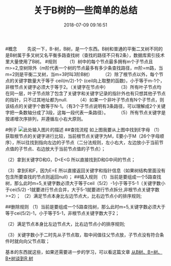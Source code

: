 ﻿---
title: 关于B树的一些简单的总结
date: 2018-07-09 09:16:51
categories:
  - 数据结构
mathjax: true
copyright: true
description: 考研的时候复习到B树，当时感觉好难，时间不怎么够了，就放弃了。前几天复习了一下B树，现在总结一下。
---
#概念
&emsp;&emsp;先说一下，B-树，B树，是一个东西。B树和普通的平衡二叉树不同的是B树属于多叉树又名平衡多路查找树（查找的路径不只有2条），数据库索引技术里大量使用了B树。
#规则
&emsp;&emsp;（1）树中的每个节点最多拥有m个子节点且m>=2,空树除外（m阶代表一个树的节点最多有多少条查找路径，m阶=m路，当m=2则是平衡二叉树，当m=3时叫3阶B树）
&emsp;&emsp;（2）除了根节点以外，每个节点的关键字数量大于等于 ceil(m/2)-1个 (ceil向上取整的函数)，小于等于m-1个，非根节点关键字必须大于等于2。（关键字在节点中）
&emsp;&emsp;（3）所有叶子节点均在同一层，叶子节点除了包含了关键字和关键字记录的指针外也有只想其他子节点的指针，只不过其地址都为null.
&emsp;&emsp;（4）如果一个非叶子节点有N个子节点，则该结点的关键字个数等于N-1。（有3个子节点说明有3条路径，可以理解成2个关键字把一条数轴分成了3段，这每一段代表一条路径）。
&emsp;&emsp;（5）所有节点关键字是按递增次序排列，并遵循左小右大原则。

#例子
![此处输入图片的描述][1]
##查找流程
 如上图我要从上图中找到E字母
 （1）获取根节点的关键字进行比较，当前根节点关键字为M，E要小于M（26个字母顺序），所以往找到指向左边的子节点（二分法规则，左小右大，左边放小于当前节点值的子节点、右边放大于当前节点值的子节点）；

（2）拿到关键字D和G，D<E<G 所以直接找到D和G中间的节点；

（3）拿到E和F，因为E=E 所以直接返回关键字和指针信息（如果树结构里面没有包含所要查找的节点则返回null）；
##插入规则
（1）当前是要组成一个5路查找树，那么此时m=5,关键字数必须大于等于ceil（5/2）-1小于等于5-1（关键字数小于cei(5/2) -1就要进行节点合并，大于5-1就要进行节点拆分,非根节点关键字数>=2）；
（2）满足节点本身比左边节点大，比右边节点小的排序规则;

##删除规则
（1）当前是要组成一个5路查找树，那么此时m=5,关键字数必须大于等于cei(5/2)-1，小于等于5-1，非根节点关键字数大于2；

（2）满足节点本身比左边节点大，比右边节点小的排序规则;

（3）关键字数小于二时先从子节点取，取中间值往父节点放，子节点没有符合条件时就向向父节点取；

基本的东西就这些，如果还需要进一步的学习，可以看这篇文章
[从B树、B+树、B*树谈到R 树][2]
 


  [1]: http://wx2.sinaimg.cn/mw690/72fdc620ly1ft3elepdnuj20jv08t0t8.jpg
  [2]: https://blog.csdn.net/v_JULY_v/article/details/6530142/